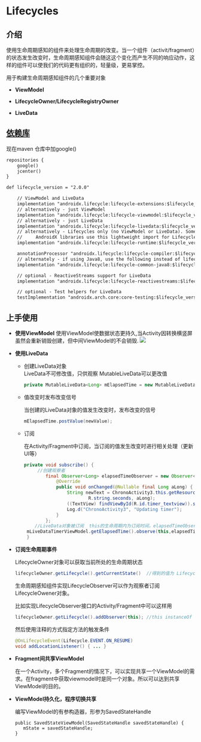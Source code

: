 # Lifecycles

## 介绍

使用生命周期感知的组件来处理生命周期的改变。当一个组件（activit/fragment）的状态发生改变时，生命周期感知组件会随这这个变化而产生不同的响应动作，这样的组件可以使我们的代码更有组织的，轻量级，更易掌控。

用于构建生命周期感知组件的几个重要对象

- **ViewModel**

  

- **LifecycleOwner/LifecycleRegistryOwner**

- **LiveData** 

## [依赖库](https://zjcqoo.github.io/-----https://developer.android.google.cn/jetpack/androidx/releases/lifecycle#declaring_dependencies)

现在maven 仓库中加google()

```xml
repositories {
    google()
    jcenter()
}
```

```xml
def lifecycle_version = "2.0.0"

    // ViewModel and LiveData
    implementation "androidx.lifecycle:lifecycle-extensions:$lifecycle_version"
    // alternatively - just ViewModel
    implementation "androidx.lifecycle:lifecycle-viewmodel:$lifecycle_version" // For Kotlin use lifecycle-viewmodel-ktx
    // alternatively - just LiveData
    implementation "androidx.lifecycle:lifecycle-livedata:$lifecycle_version"
    // alternatively - Lifecycles only (no ViewModel or LiveData). Some UI
    //     AndroidX libraries use this lightweight import for Lifecycle
    implementation "androidx.lifecycle:lifecycle-runtime:$lifecycle_version"

    annotationProcessor "androidx.lifecycle:lifecycle-compiler:$lifecycle_version" // For Kotlin use kapt instead of annotationProcessor
    // alternately - if using Java8, use the following instead of lifecycle-compiler
    implementation "androidx.lifecycle:lifecycle-common-java8:$lifecycle_version"

    // optional - ReactiveStreams support for LiveData
    implementation "androidx.lifecycle:lifecycle-reactivestreams:$lifecycle_version" // For Kotlin use lifecycle-reactivestreams-ktx

    // optional - Test helpers for LiveData
    testImplementation "androidx.arch.core:core-testing:$lifecycle_version"
```

## 上手使用
 - **使用ViewModel**
  使用ViewModel使数据状态更持久,当Activity因转换横竖屏虽然会重新销毁创建，但中间ViewModel的不会销毁.
    ![](https://codelabs.developers.google.com/codelabs/android-lifecycles/img/1d42e8efcb42ff58.png)
  
 - **使用LiveData**
    
    - 创建LiveData对象  
      LiveData不可修改值，只供观察 
      MutableLiveData可以更改值
      ```java
      private MutableLiveData<Long> mElapsedTime = new MutableLiveData<>();
      ```
    
    -  值改变时发布改变信号
    
       当创建的LiveData对象的值发生改变时，发布改变的信号
    
       ```java
       mElapsedTime.postValue(newValue);
       ```
    
    -  订阅
    
       在Activity/Fragment中订阅，当订阅的值发生改变时进行相关处理（更新UI等）
    
       ```java
       private void subscribe() {
           	//创建观察者
               final Observer<Long> elapsedTimeObserver = new Observer<Long>() {
                   @Override
                   public void onChanged(@Nullable final Long aLong) {
                       String newText = ChronoActivity3.this.getResources().getString(
                               R.string.seconds, aLong);
                       ((TextView) findViewById(R.id.timer_textview)).setText(newText);
                       Log.d("ChronoActivity3", "Updating timer");
                   }
               };
           //LiveData对象被订阅  this的生命周期内为订阅时间，elapsedTimeObserver为观察着
       	mLiveDataTimerViewModel.getElapsedTime().observe(this,elapsedTimeObserver);
        }
       ```
    
- **订阅生命周期事件**

    LifecycleOwner对象可以获取当前所处的生命周期状态

    ```java
    lifecycleOwner.getLifecycle().getCurrentState()  //得到的值为 Lifecycle.State.RESUMED, or Lifecycle.State.DESTROYED 等等
    ```

    

    生命周期感知组件实现LifecycleObserver可以作为观察者订阅LifecycleOwener对象。

    比如实现LifecycleObserver接口的Activity/Fragment中可以这样用

    ```java
    lifecycleOwner.getLifecycle().addObserver(this); //this instanceOf LifecycleObserver
    ```

    然后使用注释的方式指定方法的触发条件

    ```java
    @OnLifecycleEvent(Lifecycle.EVENT.ON_RESUME)
    void addLocationListener() { ... }
    ```

- **Fragment间共享ViewModel**

  在一个Activity，多个Fragment的情况下，可以实现共享一个ViewModel的需求。在fragment中获取viewmodel时是同一个对象。所以可以达到共享ViewModel的目的。



- **ViewModel持久化，程序切换共享**

  编写ViewModel的有参构造器，形参为SavedStateHandle

  ```
  public SavedStateViewModel(SavedStateHandle savedStateHandle) {
     mState = savedStateHandle;
  }
  ```
